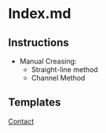# Index.md

## Instructions 

* Manual Creasing:
    + Straight-line method
    + Channel Method

## Templates

[Contact](./contact.html)

